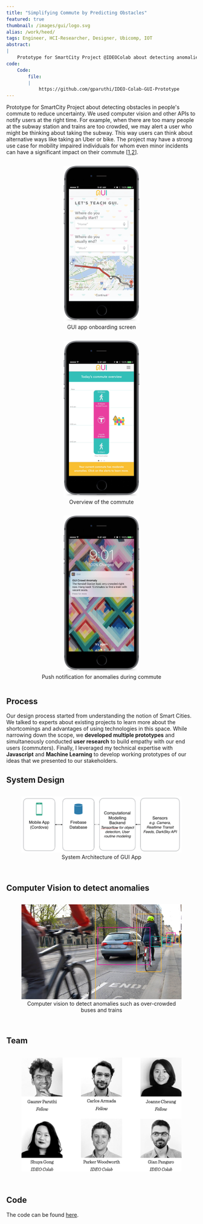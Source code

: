 ```yaml
---
title: "Simplifying Commute by Predicting Obstacles"
featured: true
thumbnail: /images/gui/logo.svg
alias: /work/heed/
tags: Engineer, HCI-Researcher, Designer, Ubicomp, IOT
abstract:
|
    Prototype for SmartCity Project @IDEOColab about detecting anomalies in people's commute to reduce uncertainty.
code:
    Code:
        file:
        |   
            https://github.com/gparuthi/IDEO-Colab-GUI-Prototype
---
```


Prototype for SmartCity Project about detecting obstacles in people's commute to reduce uncertainty. We used computer vision and other APIs to notify users at the right time. For example, when there are too many people at the subway station and trains are too crowded, we may alert a user who might be thinking about taking the subway. This way users can think about alternative ways like taking an Uber or bike. The project may have a strong use case for mobility impaired individuals for whom even minor incidents can have a significant impact on their commute [[1](https://www.youtube.com/watch?v=UO9hUFed5Wo&t=1025s),[2](http://www.bbc.com/news/av/uk-35273033/the-challenges-faced-by-disabled-commuters)].

<div style="text-align:center">
    <figure style="display: inline-block">
        <img width="200px" src="/images/gui/onboarding.png" >
        <figcaption style="text-align:center">GUI app onboarding screen</figcaption>
    </figure>
    <figure style="display: inline-block">
        <img width="200px" src="/images/gui/commute-overview.png" >
        <figcaption style="text-align:center">Overview of the commute</figcaption>
    </figure>
    <figure style="display: inline-block">
        <img width="200px" src="/images/gui/anomaly.png" >
        <figcaption style="text-align:center">Push notification for anomalies during commute</figcaption>
    </figure>
</div>


## Process
Our design process started from understanding the notion of Smart Cities. We talked to experts about existing projects to learn more about the shortcomings and advantages of using technologies in this space. While narrowing down the scope, we **developed multiple prototypes** and simultaneously conducted **user research** to build empathy with our end users (commuters). Finally, I leveraged my technical expertise with **Javascript** and **Machine Learning** to develop working prototypes of our ideas that we presented to our stakeholders.

## System Design
<div style="text-align:center">
    <figure style="display: inline-block">
        <img width="600px" src="/images/gui/Architecture.png" >
        <figcaption style="text-align:center">System Architecture of GUI App</figcaption>
    </figure>
</div>
<br/>

## Computer Vision to detect anomalies
<div style="text-align:center">
    <figure style="display: inline-block">
        <img width="600px" src="/images/gui/computer-vision.png" >
        <figcaption style="text-align:center">Computer vision to detect anomalies such as over-crowded buses and trains</figcaption>
    </figure>
</div>

<br/>

## Team
<div style="text-align:center">
    <figure style="display: inline-block">
        <img width="600px" src="/images/gui/team.png" >
        <figcaption style="text-align:center"></figcaption>
    </figure>
</div>
<br/>

## Code
The code can be found [here](https://github.com/gparuthi/IDEO-Colab-GUI-Prototype).
